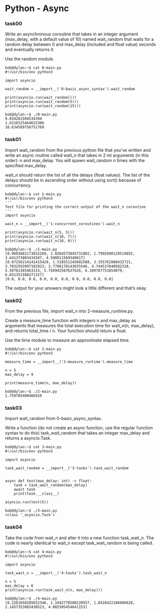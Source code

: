 # Python - Async

### task00
Write an asynchronous coroutine that takes in an integer argument (max_delay, with a default value of 10) named wait_random that waits for a random delay between 0 and max_delay (included and float value) seconds and eventually returns it.

Use the random module.
```
bob@dylan:~$ cat 0-main.py
#!/usr/bin/env python3

import asyncio

wait_random = __import__('0-basic_async_syntax').wait_random

print(asyncio.run(wait_random()))
print(asyncio.run(wait_random(5)))
print(asyncio.run(wait_random(15)))

bob@dylan:~$ ./0-main.py
9.034261504534394
1.6216525464615306
10.634589756751769
```

### task01
Import wait_random from the previous python file that you’ve written and write an async routine called wait_n that takes in 2 int arguments (in this order): n and max_delay. You will spawn wait_random n times with the specified max_delay.

wait_n should return the list of all the delays (float values). The list of the delays should be in ascending order without using sort() because of concurrency.
```
bob@dylan:~$ cat 1-main.py
#!/usr/bin/env python3
'''
Test file for printing the correct output of the wait_n coroutine
'''
import asyncio

wait_n = __import__('1-concurrent_coroutines').wait_n

print(asyncio.run(wait_n(5, 5)))
print(asyncio.run(wait_n(10, 7)))
print(asyncio.run(wait_n(10, 0)))

bob@dylan:~$ ./1-main.py
[0.9693881173832269, 1.0264573845731002, 1.7992690129519855, 3.641373003434587, 4.500011569340617]
[0.07256214141415429, 1.518551245602588, 3.355762808432721, 3.7032593997182923, 3.7796178143655546, 4.744537840582318, 5.50781365463315, 5.758942587637626, 6.109707751654879, 6.831351588271327]
[0.0, 0.0, 0.0, 0.0, 0.0, 0.0, 0.0, 0.0, 0.0, 0.0]
```
The output for your answers might look a little different and that’s okay.


### task02
From the previous file, import wait_n into 2-measure_runtime.py.

Create a measure_time function with integers n and max_delay as arguments that measures the total execution time for wait_n(n, max_delay), and returns total_time / n. Your function should return a float.

Use the time module to measure an approximate elapsed time.
```
bob@dylan:~$ cat 2-main.py
#!/usr/bin/env python3

measure_time = __import__('2-measure_runtime').measure_time

n = 5
max_delay = 9

print(measure_time(n, max_delay))

bob@dylan:~$ ./2-main.py
1.759705400466919
```


### task03
Import wait_random from 0-basic_async_syntax.

Write a function (do not create an async function, use the regular function syntax to do this) task_wait_random that takes an integer max_delay and returns a asyncio.Task.
```
bob@dylan:~$ cat 3-main.py
#!/usr/bin/env python3

import asyncio

task_wait_random = __import__('3-tasks').task_wait_random


async def test(max_delay: int) -> float:
    task = task_wait_random(max_delay)
    await task
    print(task.__class__)

asyncio.run(test(5))

bob@dylan:~$ ./3-main.py
<class '_asyncio.Task'>
```

### task04
Take the code from wait_n and alter it into a new function task_wait_n. The code is nearly identical to wait_n except task_wait_random is being called.
```
bob@dylan:~$ cat 4-main.py
#!/usr/bin/env python3

import asyncio

task_wait_n = __import__('4-tasks').task_wait_n

n = 5
max_delay = 6
print(asyncio.run(task_wait_n(n, max_delay)))

bob@dylan:~$ ./4-main.py
[0.2261658205652346, 1.1942770588220557, 1.8410422186086628, 2.1457353803430523, 4.002505454641153]
```
